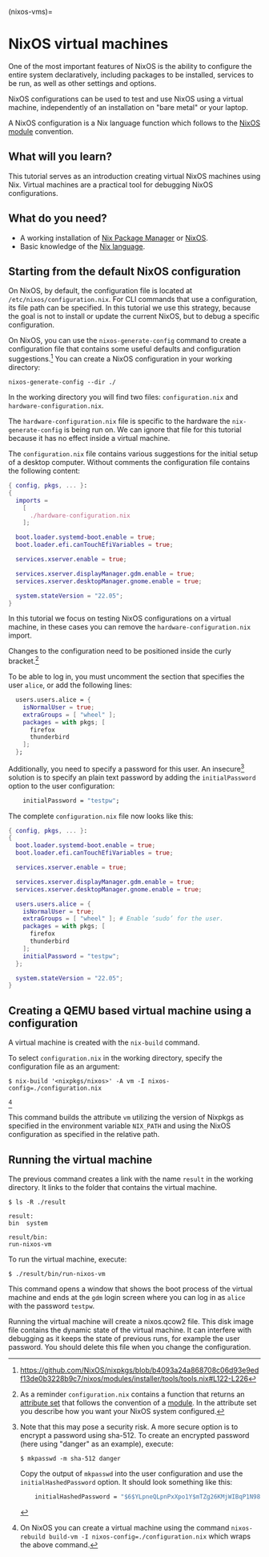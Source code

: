 (nixos-vms)=

# NixOS virtual machines

One of the most important features of NixOS is the ability to configure the entire system declaratively, including packages to be installed, services to be run, as well as other settings and options.

NixOS configurations can be used to test and use NixOS using a virtual machine, independently of an installation on "bare metal" or your laptop.

A NixOS configuration is a Nix language function which follows to the [NixOS module](https://nixos.org/manual/nixos/stable/index.html#sec-writing-modules) convention. 

## What will you learn?

This tutorial serves as an introduction creating virtual NixOS machines using Nix.
Virtual machines are a practical tool for debugging NixOS configurations.

## What do you need?

- A working installation of [Nix Package Manager](https://nixos.org/manual/nix/stable/installation/installation.html) or [NixOS](https://nixos.org/manual/nixos/stable/index.html#sec-installation).
- Basic knowledge of the [Nix language](https://nixos.org/manual/nix/stable/language/index.html).

## Starting from the default NixOS configuration

On NixOS, by default, the configuration file is located at `/etc/nixos/configuration.nix`.
For CLI commands that use a configuration, its file path can be specified.
In this tutorial we use this strategy, because the goal is not to install or update the current NixOS, but to debug a specific configuration.

On NixOS, you can use the `nixos-generate-config` command to create a configuration file that contains some useful defaults and configuration suggestions.[^nixosconf]
You can create a NixOS configuration in your working directory:
```shell-session
nixos-generate-config --dir ./
```

In the working directory you will find two files: `configuration.nix` and `hardware-configuration.nix`.

The `hardware-configuration.nix` file is specific to the hardware the `nix-generate-config` is being run on.
We can ignore that file for this tutorial because it has no effect inside a virtual machine.

The `configuration.nix` file contains various suggestions for the initial setup of a desktop computer.
Without comments the configuration file contains the following content:
```nix
{ config, pkgs, ... }:
{
  imports =
    [
      ./hardware-configuration.nix
    ];

  boot.loader.systemd-boot.enable = true;
  boot.loader.efi.canTouchEfiVariables = true;

  services.xserver.enable = true;

  services.xserver.displayManager.gdm.enable = true;
  services.xserver.desktopManager.gnome.enable = true;

  system.stateVersion = "22.05";
}
```

In this tutorial we focus on testing NixOS configurations on a virtual machine, in these cases you can remove the `hardware-configuration.nix` import.

Changes to the configuration need to be positioned inside the curly bracket.[^bracket]

To be able to log in, you must uncomment the section that specifies the user `alice`, or add the following lines:
```nix
  users.users.alice = {
    isNormalUser = true;
    extraGroups = [ "wheel" ];
    packages = with pkgs; [
      firefox
      thunderbird
    ];
  };
```

Additionally, you need to specify a password for this user.
An insecure[^password] solution is to specify an plain text password by adding the `initialPassword` option to the user configuration:
```nix
    initialPassword = "testpw";
```

The complete `configuration.nix` file now looks like this:
```nix
{ config, pkgs, ... }:
{
  boot.loader.systemd-boot.enable = true;
  boot.loader.efi.canTouchEfiVariables = true;

  services.xserver.enable = true;

  services.xserver.displayManager.gdm.enable = true;
  services.xserver.desktopManager.gnome.enable = true;

  users.users.alice = {
    isNormalUser = true;
    extraGroups = [ "wheel" ]; # Enable ‘sudo’ for the user.
    packages = with pkgs; [
      firefox
      thunderbird
    ];
    initialPassword = "testpw";
  };

  system.stateVersion = "22.05";
}
```

## Creating a QEMU based virtual machine using a configuration

A virtual machine is created with the `nix-build` command.

To select `configuration.nix` in the working directory, specify the configuration file as an argument:
```shell-session
$ nix-build '<nixpkgs/nixos>' -A vm -I nixos-config=./configuration.nix
```
[^nixosrebuild]

This command builds the attribute `vm` utilizing the version of Nixpkgs as specified in the environment variable `NIX_PATH` and using the NixOS configuration as specified in the relative path.

## Running the virtual machine

The previous command creates a link with the name `result` in the working directory.
It links to the folder that contains the virtual machine.

```shell-session
$ ls -R ./result
```

    result:
    bin  system

    result/bin:
    run-nixos-vm


To run the virtual machine, execute:
```shell-session
$ ./result/bin/run-nixos-vm
```

This command opens a window that shows the boot process of the virtual machine and ends at the `gdm` login screen where you can log in as `alice` with the password `testpw`.

Running the virtual machine will create a nixos.qcow2 file. This disk image file contains the dynamic state of the virtual machine. It can interfere with debugging as it keeps the state of previous runs, for example the user password. You should delete this file when you change the configuration.

[^bracket]: As a reminder `configuration.nix` contains a function that returns an [attribute set](https://nixos.org/manual/nix/stable/language/values.html#attribute-set) that follows the convention of a [module](https://nixos.org/manual/nixos/stable/index.html#sec-writing-modules). In the attribute set you describe how you want your NixOS system configured. 

[^password]: Note that this may pose a security risk.
A more secure option is to encrypt a password using sha-512.
To create an encrypted password (here using "danger" as an example), execute:
    ```shell-session
    $ mkpasswd -m sha-512 danger
    ```

    Copy the output of `mkpasswd` into the user configuration and use the `initialHashedPassword` option.
    It should look something like this:
    ```nix
        initialHashedPassword = "$6$YLpneQLpnPxXpo1Y$mTZg26KMjWIBqP1N98LzeANb5rfMcC5t7a7Khf/gTB/rPCT4t4x2EgJJZmXkRWcGVW6ZEDMulsjTsXxD7BLZZ/";
    ```

[^nixpkgs]: Nixpkgs is the largest repository of Nix packages and NixOS modules.
The repository is hosted on GitHub and maintained by the community, with official backing from the NixOS Foundation.

[^nixosconf]: https://github.com/NixOS/nixpkgs/blob/b4093a24a868708c06d93e9edf13de0b3228b9c7/nixos/modules/installer/tools/tools.nix#L122-L226

[^nixosrebuild]: On NixOS you can create a virtual machine using the command `nixos-rebuild build-vm -I nixos-config=./configuration.nix` which wraps the above command.
